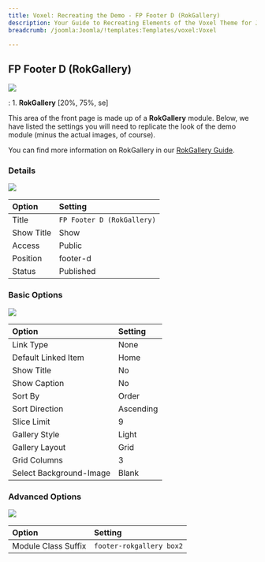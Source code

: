 ```yaml
---
title: Voxel: Recreating the Demo - FP Footer D (RokGallery)
description: Your Guide to Recreating Elements of the Voxel Theme for Joomla
breadcrumb: /joomla:Joomla/!templates:Templates/voxel:Voxel

---
```


FP Footer D (RokGallery)
-----
![][demo]

:   1. **RokGallery** [20%, 75%, se]

This area of the front page is made up of a **RokGallery** module. Below, we have listed the settings you will need to replicate the look of the demo module (minus the actual images, of course).

You can find more information on RokGallery in our [RokGallery Guide][rokgallery].

### Details
![][demo2]

| Option     | Setting                    |  
| :--------- | :------------------------- |  
| Title      | `FP Footer D (RokGallery)` |  
| Show Title | Show                       |  
| Access     | Public                     |  
| Position   | footer-d                   |  
| Status     | Published                  |  

### Basic Options
![][demo3]

| Option                  | Setting   |  
| :---------------------- | :-------- |  
| Link Type               | None      |  
| Default Linked Item     | Home      |  
| Show Title              | No        |  
| Show Caption            | No        |  
| Sort By                 | Order     |  
| Sort Direction          | Ascending |  
| Slice Limit             | 9         |  
| Gallery Style           | Light     |  
| Gallery Layout          | Grid      |  
| Grid Columns            | 3         |  
| Select Background-Image | Blank     |  

### Advanced Options
![][demo4]

| Option              | Setting                  |  
| :------------------ | :----------------------- |  
| Module Class Suffix | `footer-rokgallery box2` |  

[demo]: assets/demo_11.jpeg
[demo2]: assets/footerd_1.jpeg
[demo3]: assets/footerd_2.jpeg
[demo4]: assets/footerd_3.jpeg
[demo5]: assets/footerd_4.jpeg
[rokgallery]: ../../extensions/rokgallery